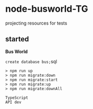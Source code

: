 # node-busworld-TG
projecting resources for tests

## started
**Bus World**

`create database bus;`<stro
ng>sql</strong>

~~~~
> npm run up
> npm run migrate:down
> npm run migrate:start
> npm run migrate:up
> npm run migrate:downAll
~~~~

```
TypeScript
API dev
```
